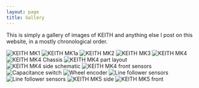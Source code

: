 ```yaml
---
layout: page
title: Gallery
---
```


<p class="message">
  This is simply a gallery of images of KEITH and anything else I post on this website, in a mostly chronological order.
</p>

![KEITH MK1](http://keiththerobot.uk/images/MK1.JPG "KEITH MK1")
![KEITH MK1a](http://keiththerobot.uk/images/MK1a.jpg "KEITH MK1a")
![KEITH MK2](http://keiththerobot.uk/images/MK2.JPG "KEITH MK2")
![KEITH MK3](http://keiththerobot.uk/images/MK3.JPG "KEITH MK3")
![KEITH MK4](http://keiththerobot.uk/images/MK4.JPG "KEITH MK4")
![KEITH MK4 Chassis](http://keiththerobot.uk/images/MK4-shell.JPG "KEITH MK4 Chassis")
![KEITH MK4 part layout](http://keiththerobot.uk/images/MK4-parts.JPG "KEITH MK4 part layout")
![KEITH MK4 side schematic](http://keiththerobot.uk/images/Mk4-schematic.JPG "KEITH MK4 side schematic")
![KEITH MK4 front sensors](http://keiththerobot.uk/images/MK4cameraUltrasonics.JPG "KEITH MK4 front sensors")
![Capacitance switch](http://keiththerobot.uk/images/capacitance.JPG "Capacitance switch")
![Wheel encoder](http://keiththerobot.uk/images/encoder.JPG "Wheel encoder")
![Line follower sensors](http://keiththerobot.uk/images/lineFollow.JPG "Line follower sensors")
![Line follower sensors](http://keiththerobot.uk/images/lineFollow2.JPG "Line follower sensors")
![KEITH MK5 side](http://keiththerobot.uk/images/sidev5.JPG "KEITH MK5 side")
![KEITH MK5 front](http://keiththerobot.uk/images/frontv5.JPG "KEITH MK5 front")

